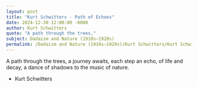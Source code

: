 ```yaml
---
layout: post
title: "Kurt Schwitters - Path of Echoes"
date: 2024-12-30 12:00:00 -0000
author: Kurt Schwitters
quote: "A path through the trees,"
subject: Dadaism and Nature (1910s–1920s)
permalink: /Dadaism and Nature (1910s–1920s)/Kurt Schwitters/Kurt Schwitters - Path of Echoes
---
```


A path through the trees,
a journey awaits,
each step an echo,
of life and decay,
a dance of shadows
to the music of nature.

- Kurt Schwitters
